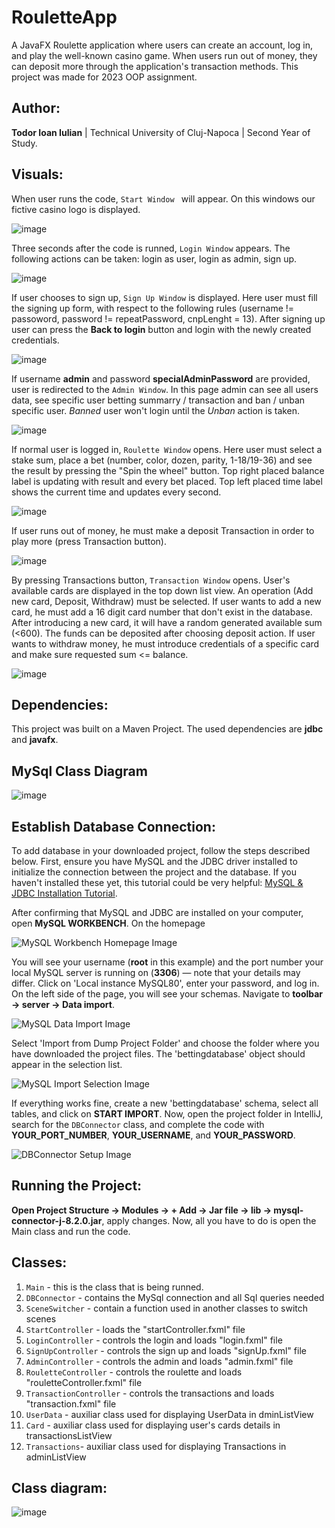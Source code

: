# RouletteApp
A JavaFX Roulette application where users can create an account, log in, and play the well-known casino game. When users run out of money, they can deposit more through the application's transaction methods. This project was made for 2023 OOP assignment.

## Author:
**Todor Ioan Iulian** | Technical University of Cluj-Napoca | Second Year of Study.

## Visuals:
When user runs the code, `Start Window ` will appear. On this windows our fictive casino logo is displayed.

![image](https://github.com/todoor17/RouletteApp/assets/152257565/b8137a1d-0d69-439a-9e67-b71483c24dee)

Three seconds after the code is runned, `Login Window` appears. The following actions can be taken: login as user, login as admin, sign up.

![image](https://github.com/todoor17/RouletteApp/assets/152257565/a9163963-6bcc-4ef5-aca5-019144028b67)

If user chooses to sign up, `Sign Up Window` is displayed. Here user must fill the signing up form, with respect to the following rules (username != passoword, password != repeatPassword, cnpLenght = 13). After signing up user can press the **Back to login** button and login with the newly created credentials.

![image](https://github.com/todoor17/RouletteApp/assets/152257565/770c4c9e-2bf3-4a4c-a9a2-83323d2b5beb)

If username **admin** and password **specialAdminPassword** are provided, user is redirected to the `Admin Window`. In this page admin can see all users data, see specific user betting summarry / transaction and ban / unban specific user. *Banned* user won't login until the *Unban* action is taken. 

![image](https://github.com/todoor17/RouletteApp/assets/152257565/84ea74d6-4796-4728-b67d-67f2cee3a8c6)

If normal user is logged in, `Roulette Window` opens. Here user must select a stake sum, place a bet (number, color, dozen, parity, 1-18/19-36) and see the result by pressing the "Spin the wheel" button. Top right placed balance label is updating with result and every bet placed. Top left placed time label shows the current time and updates every second. 

![image](https://github.com/todoor17/RouletteApp/assets/152257565/d9e9d456-441a-43b9-88e1-2c18265a1328)

If user runs out of money, he must make a deposit Transaction in order to play more (press Transaction button).

![image](https://github.com/todoor17/RouletteApp/assets/152257565/5f34cf47-a53c-4173-8353-439fd30aaeac)

By pressing Transactions button, `Transaction Window` opens. User's available cards are displayed in the top down list view. An operation (Add new card, Deposit, Withdraw) must be selected. If user wants to add a new card, he must add a 16 digit card number that don't exist in the database. After introducing a new card, it will have a random generated available sum (<600). The funds can be deposited after choosing deposit action. If user wants to withdraw money, he must introduce credentials of a specific card and make sure requested sum <= balance. 

![image](https://github.com/todoor17/RouletteApp/assets/152257565/34f13e6d-ea9f-4540-86c7-e97ae307e014)

## Dependencies:
This project was built on a Maven Project. The used dependencies are **jdbc** and **javafx**.

## MySql Class Diagram

![image](https://github.com/todoor17/RouletteApp/assets/152257565/bc68b7f4-560e-4a53-a481-0d39aa5403ef)

## Establish Database Connection:
To add database in your downloaded project, follow the steps described below.
First, ensure you have MySQL and the JDBC driver installed to initialize the connection between the project and the database. If you haven't installed these yet, this tutorial could be very helpful: [MySQL & JDBC Installation Tutorial](https://www.youtube.com/watch?v=e8g9eNnFpHQ&t=194s).

After confirming that MySQL and JDBC are installed on your computer, open **MySQL WORKBENCH**. On the homepage

![MySQL Workbench Homepage Image](https://github.com/todoor17/RouletteApp/assets/152257565/10e7f186-921f-410e-abb9-bca707fac0e9)

You will see your username (**root** in this example) and the port number your local MySQL server is running on (**3306**) — note that your details may differ. Click on 'Local instance MySQL80', enter your password, and log in. On the left side of the page, you will see your schemas. Navigate to **toolbar -> server -> Data import**.

![MySQL Data Import Image](https://github.com/todoor17/RouletteApp/assets/152257565/d44b7e5b-3cf6-4513-86c0-3000e8d1ed9a)

Select 'Import from Dump Project Folder' and choose the folder where you have downloaded the project files. The 'bettingdatabase' object should appear in the selection list.

![MySQL Import Selection Image](https://github.com/todoor17/RouletteApp/assets/152257565/eee9124e-2837-46de-a23c-4b4e5b7de665)

If everything works fine, create a new 'bettingdatabase' schema, select all tables, and click on **START IMPORT**. Now, open the project folder in IntelliJ, search for the `DBConnector` class, and complete the code with **YOUR_PORT_NUMBER**, **YOUR_USERNAME**, and **YOUR_PASSWORD**.

![DBConnector Setup Image](https://github.com/todoor17/RouletteApp/assets/152257565/d283ac26-db3c-4430-9982-e85478ea6b1c)

## Running the Project:

**Open Project Structure -> Modules -> + Add -> Jar file -> lib -> mysql-connector-j-8.2.0.jar**, apply changes. Now, all you have to do is open the Main class and run the code.

## Classes:
1. `Main` - this is the class that is being runned.
2. `DBConnector` - contains the MySql connection and all Sql queries needed
3.  `SceneSwitcher` - contain a function used in another classes to switch scenes
4.  `StartController` - loads the "startController.fxml" file
5.  `LoginController` - controls the login and loads "login.fxml" file
6.  `SignUpController` - controls the sign up  and loads "signUp.fxml" file
7.  `AdminController` - controls the admin and loads "admin.fxml" file
8.  `RouletteController` - controls the roulette and loads "rouletteController.fxml" file
9.  `TransactionController` - controls the transactions and loads "transaction.fxml" file
10. `UserData` - auxiliar class used for displaying UserData in dminListView
11. `Card` - auxiliar class used for displaying user's cards details in transactionsListView
12. `Transactions`- auxiliar class used for displaying Transactions in adminListView

## Class diagram:

![image](https://github.com/todoor17/RouletteApp/assets/152257565/503e50e3-28f1-4115-8c7d-c2390b37e956)


